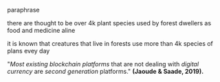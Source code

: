 paraphrase

there are thought to be over 4k plant species used by forest dwellers as food and medicine aline

it is known that creatures that live in forests use more than 4k species of plans evey day

"*Most existing blockchain platforms* that are not dealing with *digital currency* are *second generation* platforms." **(Jaoude & Saade, 2019).**

